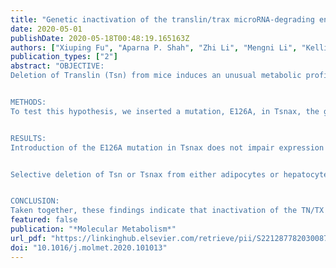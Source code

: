 ```yaml
---
title: "Genetic inactivation of the translin/trax microRNA-degrading enzyme phenocopies the robust adiposity induced by Translin (Tsn) deletion"
date: 2020-05-01
publishDate: 2020-05-18T00:48:19.165163Z
authors: ["Xiuping Fu", "Aparna P. Shah", "Zhi Li", "Mengni Li", "Kellie L. Tamashiro", "Jay M. Baraban"]
publication_types: ["2"]
abstract: "OBJECTIVE:
Deletion of Translin (Tsn) from mice induces an unusual metabolic profile characterized by robust adiposity, normal body weight and glucose tolerance. Translin (TN) protein and its partner, trax (TX), form the TN/TX microRNA-degrading enzyme. Since the microRNA system plays a prominent role in regulating metabolism, we reasoned that the metabolic profile displayed by Tsn KO mice might reflect dysregulation of microRNA signaling.


METHODS:
To test this hypothesis, we inserted a mutation, E126A, in Tsnax, the gene encoding TX, that abolishes the microRNA-degrading enzymatic activity of the TN/TX complex. In addition, to help define the cell types that drive the adiposity phenotype, we have also generated mice with floxed alleles of Tsn or Tsnax.


RESULTS:
Introduction of the E126A mutation in Tsnax does not impair expression of TN or TX proteins or their co-precipitation. Furthermore, these mice display selective increases in microRNAs that match those induced by Tsn deletion, confirming that this mutation in Tsnax inactivates the microRNA-degrading activity of the TN/TX complex. Mice homozygous for the Tsnax (E126A) mutation display a metabolic profile that closely mimics that of Tsn KO mice.


Selective deletion of Tsn or Tsnax from either adipocytes or hepatocytes, two candidate cell types, does not phenocopy the elevated adiposity displayed by mice with constitutive Tsn deletion or the Tsnax(E126A) mutation. Furthermore, global, conditional deletion of Tsn in adulthood does not elicit increased adiposity.


CONCLUSION:
Taken together, these findings indicate that inactivation of the TN/TX microRNA-degrading enzyme during development is necessary to drive the robust adiposity displayed by Tsn KO mice."
featured: false
publication: "*Molecular Metabolism*"
url_pdf: "https://linkinghub.elsevier.com/retrieve/pii/S2212877820300879"
doi: "10.1016/j.molmet.2020.101013"
---
```


